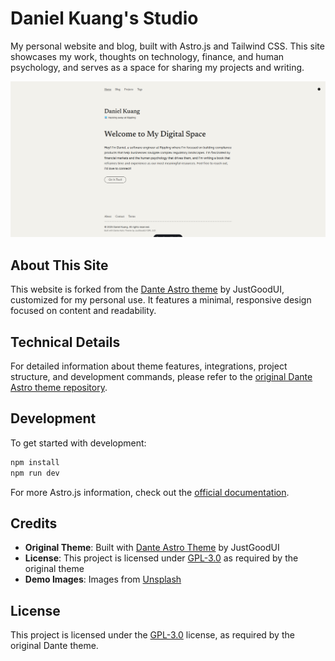 # Daniel Kuang's Studio

My personal website and blog, built with Astro.js and Tailwind CSS. This site showcases my work, thoughts on technology, finance, and human psychology, and serves as a space for sharing my projects and writing.

![Daniel Kuang's Studio](public/dante-preview.png)

## About This Site

This website is forked from the [Dante Astro theme](https://github.com/JustGoodUI/dante-astro-theme) by JustGoodUI, customized for my personal use. It features a minimal, responsive design focused on content and readability.

## Technical Details

For detailed information about theme features, integrations, project structure, and development commands, please refer to the [original Dante Astro theme repository](https://github.com/JustGoodUI/dante-astro-theme).

## Development

To get started with development:

```bash
npm install
npm run dev
```

For more Astro.js information, check out the [official documentation](https://docs.astro.build).

## Credits

- **Original Theme**: Built with [Dante Astro Theme](https://github.com/JustGoodUI/dante-astro-theme) by JustGoodUI
- **License**: This project is licensed under [GPL-3.0](https://github.com/JustGoodUI/dante-astro-theme/blob/main/LICENSE) as required by the original theme
- **Demo Images**: Images from [Unsplash](https://unsplash.com/)

## License

This project is licensed under the [GPL-3.0](https://github.com/JustGoodUI/dante-astro-theme/blob/main/LICENSE) license, as required by the original Dante theme.
